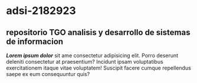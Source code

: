 # adsi-2182923
## repositorio TGO analisis y desarrollo de sistemas de informacion

***Lorem ipsum dolor*** sit ame consectetur adipisicing elit. Porro deserunt deleniti consectetur at praesentium? Incidunt ipsam voluptatibus exercitationem itaque vitae voluptatem! Suscipit facere cumque repellendus saepe ex eum consequuntur quis?



